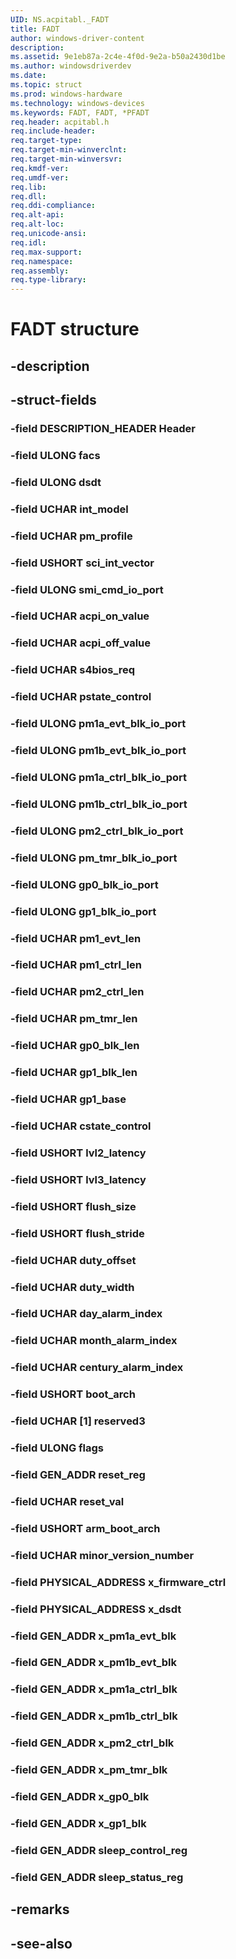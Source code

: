 ```yaml
---
UID: NS.acpitabl._FADT
title: FADT
author: windows-driver-content
description: 
ms.assetid: 9e1eb87a-2c4e-4f0d-9e2a-b50a2430d1be
ms.author: windowsdriverdev
ms.date: 
ms.topic: struct
ms.prod: windows-hardware
ms.technology: windows-devices
ms.keywords: FADT, FADT, *PFADT
req.header: acpitabl.h
req.include-header:
req.target-type:
req.target-min-winverclnt:
req.target-min-winversvr:
req.kmdf-ver:
req.umdf-ver:
req.lib:
req.dll:
req.ddi-compliance:
req.alt-api:
req.alt-loc:
req.unicode-ansi:
req.idl:
req.max-support:
req.namespace:
req.assembly:
req.type-library:
---
```


# FADT structure

## -description



## -struct-fields

### -field DESCRIPTION_HEADER Header			
 	
### -field ULONG facs			
 	
### -field ULONG dsdt			
 	
### -field UCHAR int_model			
 	
### -field UCHAR pm_profile			
 	
### -field USHORT sci_int_vector			
 	
### -field ULONG smi_cmd_io_port			
 	
### -field UCHAR acpi_on_value			
 	
### -field UCHAR acpi_off_value			
 	
### -field UCHAR s4bios_req			
 	
### -field UCHAR pstate_control			
 	
### -field ULONG pm1a_evt_blk_io_port			
 	
### -field ULONG pm1b_evt_blk_io_port			
 	
### -field ULONG pm1a_ctrl_blk_io_port			
 	
### -field ULONG pm1b_ctrl_blk_io_port			
 	
### -field ULONG pm2_ctrl_blk_io_port			
 	
### -field ULONG pm_tmr_blk_io_port			
 	
### -field ULONG gp0_blk_io_port			
 	
### -field ULONG gp1_blk_io_port			
 	
### -field UCHAR pm1_evt_len			
 	
### -field UCHAR pm1_ctrl_len			
 	
### -field UCHAR pm2_ctrl_len			
 	
### -field UCHAR pm_tmr_len			
 	
### -field UCHAR gp0_blk_len			
 	
### -field UCHAR gp1_blk_len			
 	
### -field UCHAR gp1_base			
 	
### -field UCHAR cstate_control			
 	
### -field USHORT lvl2_latency			
 	
### -field USHORT lvl3_latency			
 	
### -field USHORT flush_size			
 	
### -field USHORT flush_stride			
 	
### -field UCHAR duty_offset			
 	
### -field UCHAR duty_width			
 	
### -field UCHAR day_alarm_index			
 	
### -field UCHAR month_alarm_index			
 	
### -field UCHAR century_alarm_index			
 	
### -field USHORT boot_arch			
 	
### -field UCHAR [1] reserved3			
 	
### -field ULONG flags			
 	
### -field GEN_ADDR reset_reg			
 	
### -field UCHAR reset_val			
 	
### -field USHORT arm_boot_arch			
 	
### -field UCHAR minor_version_number			
 	
### -field PHYSICAL_ADDRESS x_firmware_ctrl			
 	
### -field PHYSICAL_ADDRESS x_dsdt			
 	
### -field GEN_ADDR x_pm1a_evt_blk			
 	
### -field GEN_ADDR x_pm1b_evt_blk			
 	
### -field GEN_ADDR x_pm1a_ctrl_blk			
 	
### -field GEN_ADDR x_pm1b_ctrl_blk			
 	
### -field GEN_ADDR x_pm2_ctrl_blk			
 	
### -field GEN_ADDR x_pm_tmr_blk			
 	
### -field GEN_ADDR x_gp0_blk			
 	
### -field GEN_ADDR x_gp1_blk			
 	
### -field GEN_ADDR sleep_control_reg			
 	
### -field GEN_ADDR sleep_status_reg			
 	
## -remarks

## -see-also